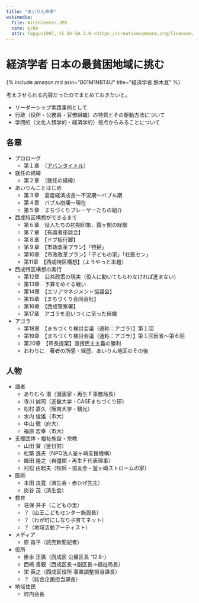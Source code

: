 ```yaml
---
title: "あいりん改革"
wikimedia:
  file: AirinCenter.JPG
  cate: 6/6b
  attr: Topgun1997, CC BY-SA 3.0 <https://creativecommons.org/licenses/by-sa/3.0>, via Wikimedia Commons
---
```


# 経済学者 日本の最貧困地域に挑む

{% include amazon.md asin="B01M1NBT4U" title="経済学者 鈴木亘" %}
<!-- 経済学者　日本の最貧困地域に挑む―あいりん改革　３年８カ月の全記録-->

考えさせられる内容だったのでまとめておきたいと。

* リーダーシップ実践事例として
* 行政（役所・公務員・官僚組織）の特質とその駆動方法について
* 学問的（文化人類学的・経済学的）視点からみることについて


## 各章

* プロローグ
  * 第１章　（[アバンタイトル](https://ja.wikipedia.org/wiki/アバンタイトル)）
* 就任の経緯
  * 第２章　（就任の経緯）
* あいりんことはじめ
  * 第３章　高度経済成長〜不況期〜バブル期
  * 第４章　バブル崩壊〜現在
  * 第５章　まちづくりプレーヤーたちの紹介
* 西成特区構想ができるまで
  * 第６章　役人たちの初期印象、霞ヶ関の経験
  * 第７章　【有識者座談会】
  * 第８章　【ドブ板行脚】
  * 第９章　【市政改革プラン】「特掃」
  * 第10章　【市政改革プラン】「子どもの家」「社医セン」
  * 第11章　【西成特区構想】〈ようやっと本題〉
* 西成特区構想の実行
  * 第12章　公共政策の現実（役人に動いてもらわなければ進まない）
  * 第13章　予算をめぐる戦い
  * 第14章　【エリアマネジメント協議会】
  * 第15章　【まちづくり合同会社】
  * 第16章　【西成警察署】
  * 第17章　アゴラを思いつくに至った経緯
* アゴラ
  * 第18章　【まちづくり検討会議（通称：アゴラ）】第１回
  * 第19章　【まちづくり検討会議（通称：アゴラ）】第１回反省〜第６回
  * 第20章　【市長提案】直接民主主義の勝利
  * おわりに　著者の所感・経歴、あいりん地区のその後


## 人物

* 識者
  * ありむら 潜（漫画家・再生Ｆ事務局長）
  * 寺川 誠司（近畿大学・CASEまちづくり研）
  * 松村 嘉久（阪南大学・観光）
  * 水内 俊雄（市大）
  * 中山 徹（府大）
  * 福原 宏幸（市大）
* 支援団体・福祉施設・宗教
  * 山田 實（釜日労）
  * 松繁 逸夫（NPO法人釜ヶ崎支援機構）
  * 織田 隆之（自彊館・再生Ｆ代表理事）
  * 村松 由起夫（牧師・協友会・釜ヶ崎ストロームの家）
* 医師
  * 本田 良寛（済生会・赤ひげ先生）
  * 炭谷 茂（済生会）
* 教育
  * 荘保 共子（こどもの里）
  * ？（山王こどもセンター施設長）
  * ？（わが町にしなり子育てネット）
  * ？（地域活動アーティスト）
* メディア
  * 原 昌平（読売新聞記者）
* 役所
  * 臣永 正廣（西成区 公募区長 '12.8-）
  * 西嶋 善親（西成区長->副区長->福祉局長）
  * 栄 英之（西成区役所 事業調整担当課長）
  * ？（総合企画担当課長）
* 地域住民
  * 町内会長
